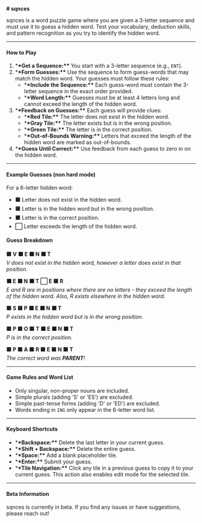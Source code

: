 **# sqnces**

sqnces is a word puzzle game where you are given a 3-letter sequence and must use it to guess a hidden word. Test your vocabulary, deduction skills, and pattern recognition as you try to identify the hidden word.

---

#### How to Play

1. \***\*Get a Sequence:\*\*** You start with a 3-letter sequence (e.g., `ENT`).
2. \***\*Form Guesses:\*\*** Use the sequence to form guess-words that may match the hidden word. Your guesses must follow these rules:
   - \***\*Include the Sequence:\*\*** Each guess-word must contain the 3-letter sequence in the exact order provided.
   - \***\*Word Length:\*\*** Guesses must be at least 4 letters long and cannot exceed the length of the hidden word.
3. \***\*Feedback on Guesses:\*\*** Each guess will provide clues:
   - \***\*Red Tile:\*\*** The letter does not exist in the hidden word.
   - \***\*Gray Tile:\*\*** The letter exists but is in the wrong position.
   - \***\*Green Tile:\*\*** The letter is in the correct position.
   - \***\*Out-of-Bounds Warning:\*\*** Letters that exceed the length of the hidden word are marked as out-of-bounds.
4. \***\*Guess Until Correct:\*\*** Use feedback from each guess to zero in on the hidden word.

---

#### Example Guesses (non hard mode)

For a 6-letter hidden word:

- **🟥** Letter does not exist in the hidden word.
- **🟨** Letter is in the hidden word but in the wrong position.
- **🟩** Letter is in the correct position.
- **⬜** Letter exceeds the length of the hidden word.

#### Guess Breakdown

**🟥 V ⬛ E ⬛ N ⬛ T**  
_V does not exist in the hidden word, however a letter does exist in that position._

**⬛ E ⬛ N ⬛ T ⬜ E 🟨 R**  
_E and R are in positions where there are no letters - they exceed the length of the hidden word. Also, R exists elsewhere in the hidden word._

**🟥 S 🟨 P ⬛ E ⬛ N ⬛ T**  
_P exists in the hidden word but is in the wrong position._

**🟩 P 🟥 O 🟥 T ⬛ E ⬛ N ⬛ T**  
_P is in the correct position._

**🟩 P 🟩 A 🟩 R 🟩 E 🟩 N 🟩 T**  
_The correct word was **PARENT**!_

---

#### Game Rules and Word List

- Only singular, non-proper nouns are included.
- Simple plurals (adding 'S' or 'ES') are excluded.
- Simple past-tense forms (adding 'D' or 'ED') are excluded.
- Words ending in `ING` only appear in the 6-letter word list.

---

#### Keyboard Shortcuts

- \***\*Backspace:\*\*** Delete the last letter in your current guess.
- \***\*Shift + Backspace:\*\*** Delete the entire guess.
- \***\*Space:\*\*** Add a blank placeholder tile.
- \***\*Enter:\*\*** Submit your guess.
- \***\*Tile Navigation:\*\*** Click any tile in a previous guess to copy it to your current guess. This action also enables edit mode for the selected tile.

---

#### Beta Information

sqnces is currently in beta. If you find any issues or have suggestions, please reach out!
